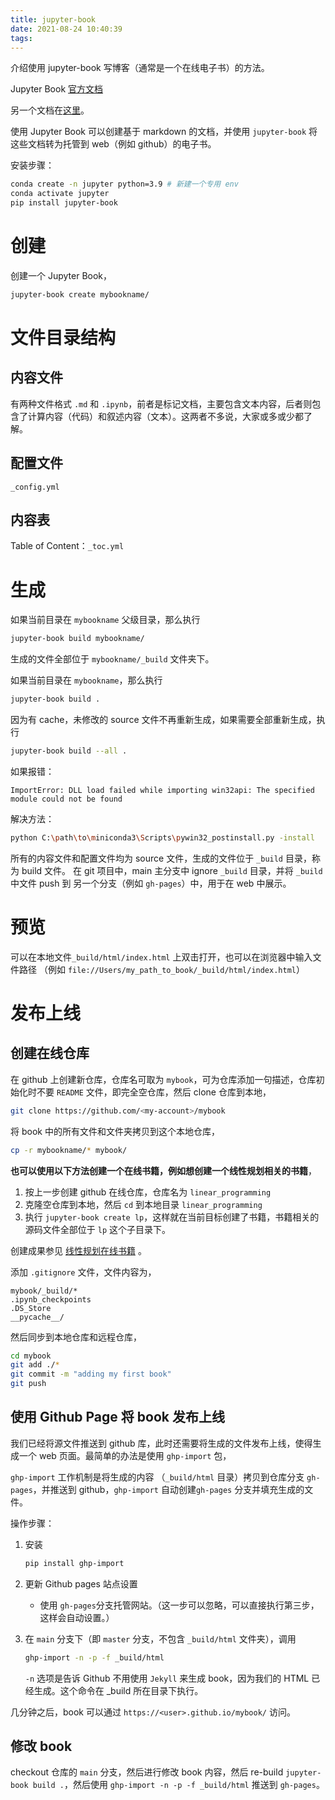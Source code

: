 ```yaml
---
title: jupyter-book
date: 2021-08-24 10:40:39
tags:
---
```

介绍使用 jupyter-book 写博客（通常是一个在线电子书）的方法。
<!-- more -->

Jupyter Book [官方文档](https://jupyterbook.org/start/overview.html)

另一个文档在[这里](https://predictablynoisy.com/jupyter-book/guide/01_overview)。

使用 Jupyter Book 可以创建基于 markdown 的文档，并使用 `jupyter-book` 将这些文档转为托管到 web（例如 github）的电子书。

安装步骤：
```sh
conda create -n jupyter python=3.9 # 新建一个专用 env
conda activate jupyter
pip install jupyter-book
```

# 创建
创建一个 Jupyter Book，
```sh
jupyter-book create mybookname/
```

# 文件目录结构
## 内容文件
有两种文件格式 `.md` 和 `.ipynb`，前者是标记文档，主要包含文本内容，后者则包含了计算内容（代码）和叙述内容（文本）。这两者不多说，大家或多或少都了解。

## 配置文件
`_config.yml`

## 内容表
 Table of Content：`_toc.yml`


# 生成
如果当前目录在 `mybookname` 父级目录，那么执行
```sh
jupyter-book build mybookname/
```
生成的文件全部位于 `mybookname/_build` 文件夹下。

如果当前目录在 `mybookname`，那么执行
```sh
jupyter-book build .
```
因为有 cache，未修改的 source 文件不再重新生成，如果需要全部重新生成，执行
```sh
jupyter-book build --all .
```

如果报错：
```
ImportError: DLL load failed while importing win32api: The specified module could not be found
```
解决方法：
```sh
python C:\path\to\miniconda3\Scripts\pywin32_postinstall.py -install
```

所有的内容文件和配置文件均为 source 文件，生成的文件位于 `_build` 目录，称为 build 文件。 在 git 项目中，main 主分支中 ignore `_build` 目录，并将 `_build` 中文件 push 到 另一个分支（例如 `gh-pages`）中，用于在 web 中展示。

# 预览
可以在本地文件`_build/html/index.html` 上双击打开，也可以在浏览器中输入文件路径 （例如 `file://Users/my_path_to_book/_build/html/index.html`）

# 发布上线

## 创建在线仓库
在 github 上创建新仓库，仓库名可取为 `mybook`，可为仓库添加一句描述，仓库初始化时不要 `README` 文件，即完全空仓库，然后 clone 仓库到本地，
```sh
git clone https://github.com/<my-account>/mybook
```

将 book 中的所有文件和文件夹拷贝到这个本地仓库，
```sh
cp -r mybookname/* mybook/
```

**也可以使用以下方法创建一个在线书籍，例如想创建一个线性规划相关的书籍**，

1. 按上一步创建 github 在线仓库，仓库名为 `linear_programming`
2. 克隆空仓库到本地，然后 `cd` 到本地目录 `linear_programming`
3. 执行 `jupyter-book create lp`，这样就在当前目标创建了书籍，书籍相关的源码文件全部位于 `lp` 这个子目录下。

创建成果参见 [线性规划在线书籍](https://github.com/JianjianSha/linear_programming) 。


添加 `.gitignore` 文件，文件内容为，
```
mybook/_build/*
.ipynb_checkpoints
.DS_Store
__pycache__/
```

然后同步到本地仓库和远程仓库，
```sh
cd mybook
git add ./*
git commit -m "adding my first book"
git push
```

## 使用 Github Page 将 book 发布上线
我们已经将源文件推送到 github 库，此时还需要将生成的文件发布上线，使得生成一个 web 页面。最简单的办法是使用 `ghp-import` 包，

`ghp-import` 工作机制是将生成的内容 （`_build/html` 目录）拷贝到仓库分支 `gh-pages`，并推送到 github，`ghp-import` 自动创建`gh-pages` 分支并填充生成的文件。

操作步骤：

1. 安装
    ```sh
    pip install ghp-import
    ```

2. 更新 Github pages 站点设置
    - 使用 `gh-pages`分支托管网站。（这一步可以忽略，可以直接执行第三步，这样会自动设置。）

3. 在 `main` 分支下（即 `master` 分支，不包含 `_build/html` 文件夹），调用
    ```sh
    ghp-import -n -p -f _build/html
    ```
    `-n` 选项是告诉 Github 不用使用 `Jekyll` 来生成 book，因为我们的 HTML 已经生成。这个命令在 _build 所在目录下执行。

几分钟之后，book 可以通过 `https://<user>.github.io/mybook/` 访问。

## 修改 book
checkout 仓库的 `main` 分支，然后进行修改 book 内容，然后 re-build `jupyter-book build .`，然后使用 `ghp-import -n -p -f _build/html` 推送到 `gh-pages`。